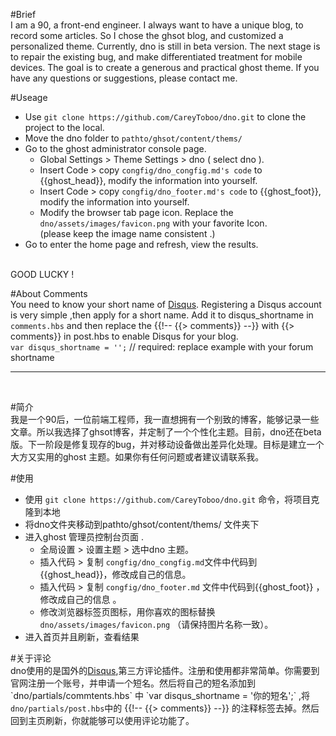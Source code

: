 #Brief
</br>
I am a 90, a front-end engineer. I always want to have a unique blog, to record some articles. So I chose the ghsot blog, and customized a personalized theme. Currently, dno is still in beta version. The next stage is to repair the existing bug, and make differentiated treatment for mobile devices. The goal is to create a generous and practical ghost theme. If you have any questions or suggestions, please contact me.

#Useage
</br>
* Use `git clone https://github.com/CareyToboo/dno.git`  to clone the project to the local.</br>
* Move the dno folder to `pathto/ghsot/content/thems/`</br>
* Go to the ghost administrator console page.</br>
  * Global Settings > Theme Settings >  dno ( select dno ).</br>
  * Insert Code > copy `congfig/dno_congfig.md's code` to {{ghost_head}}, modify the information into yourself.</br>
  * Insert Code > copy `congfig/dno_footer.md's code` to {{ghost_foot}}, modify the information into yourself.</br>
  * Modify the browser tab page icon. Replace the `dno/assets/images/favicon.png` with your favorite Icon.</br> (please keep the image name consistent .)
* Go to enter the home page and refresh, view the results.</br>
</br>
GOOD LUCKY !

#About Comments
</br>
You need to know your short name of [Disqus](https://disqus.com/,'Disqus'). Registering a Disqus account is very simple ,then apply for a short name.   Add it to disqus_shortname in `comments.hbs` and then replace the {{!-- {{> comments}} --}} with {{> comments}} in post.hbs to enable Disqus for your blog.
</br>
`var disqus_shortname = '';` // required: replace example with your forum shortname
</br>
<hr>
</br>

#简介 
</br>
我是一个90后，一位前端工程师，我一直想拥有一个别致的博客，能够记录一些文章。所以我选择了ghsot博客，并定制了一个个性化主题。目前，dno还在beta版。下一阶段是修复现存的bug，并对移动设备做出差异化处理。目标是建立一个大方又实用的ghost 主题。如果你有任何问题或者建议请联系我。

#使用
</br>
* 使用 `git clone https://github.com/CareyToboo/dno.git` 命令，将项目克隆到本地
* 将dno文件夹移动到pathto/ghsot/content/thems/ 文件夹下
* 进入ghost 管理员控制台页面 . 
  * 全局设置 > 设置主题 > 选中dno 主题。
  * 插入代码 > 复制 `congfig/dno_congfig.md`文件中代码到{{ghost_head}}，修改成自己的信息。
  * 插入代码 > 复制 `congfig/dno_footer.md` 文件中代码到{{ghost_foot}} ，修改成自己的信息 。
  * 修改浏览器标签页图标，用你喜欢的图标替换 `dno/assets/images/favicon.png` （请保持图片名称一致）。
* 进入首页并且刷新，查看结果</br>

#关于评论
</br>
dno使用的是国外的[Disqus](https://disqus.com/,'Disqus'),第三方评论插件。注册和使用都非常简单。你需要到官网注册一个账号，并申请一个短名。然后将自己的短名添加到`dno/partials/commtents.hbs` 中 `var disqus_shortname = '你的短名';` ,将`dno/partials/post.hbs`中的 {{!-- {{> comments}} --}} 的注释标签去掉。然后回到主页刷新，你就能够可以使用评论功能了。



